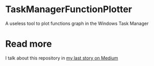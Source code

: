 # TaskManagerFunctionPlotter
A useless tool to plot functions graph in the Windows Task Manager

# Read more
I talk about this repository in [my last story on Medium](https://medium.com/@codingwanderer/how-to-code-a-penis-plotter-in-your-task-manager-6a5b7de14495)
